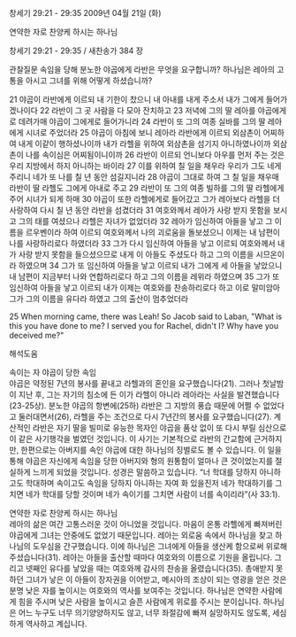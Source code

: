 창세기 29:21 - 29:35 
2009년 04월 21일 (화)

연약한 자로 찬양케 하시는 하나님



창세기 29:21 - 29:35 / 새찬송가 384 장


관찰질문
속임을 당해 분노한 야곱에게 라반은 무엇을 요구합니까?
하나님은 레아의 고통을 아시고 그녀를 위해 어떻게 하셨습니까?

21 야곱이 라반에게 이르되 내 기한이 찼으니 내 아내를 내게 주소서 내가 그에게 들어가겠나이다 22 라반이 그 곳 사람을 다 모아 잔치하고 23 저녁에 그의 딸 레아를 야곱에게로 데려가매 야곱이 그에게로 들어가니라 
24 라반이 또 그의 여종 실바를 그의 딸 레아에게 시녀로 주었더라 25 야곱이 아침에 보니 레아라 라반에게 이르되 외삼촌이 어찌하여 내게 이같이 행하셨나이까 내가 라헬을 위하여 외삼촌을 섬기지 아니하였나이까 외삼촌이 나를 속이심은 어찌됨이니이까 26 라반이 이르되 언니보다 아우를 먼저 주는 것은 우리 지방에서 하지 아니하는 바이라 27 이를 위하여 칠 일을 채우라 우리가 그도 네게 주리니 네가 또 나를 칠 년 동안 섬길지니라 28 야곱이 그대로 하여 그 칠 일을 채우매 라반이 딸 라헬도 그에게 아내로 주고 29 라반이 또 그의 여종 빌하를 그의 딸 라헬에게 주어 시녀가 되게 하매 30 야곱이 또한 라헬에게로 들어갔고 그가 레아보다 라헬을 더 사랑하여 다시 칠 년 동안 라반을 섬겼더라 31 여호와께서 레아가 사랑 받지 못함을 보시고 그의 태를 여셨으나 라헬은 자녀가 없었더라 32 레아가 임신하여 아들을 낳고 그 이름을 르우벤이라 하여 이르되 여호와께서 나의 괴로움을 돌보셨으니 이제는 내 남편이 나를 사랑하리로다 하였더라 33 그가 다시 임신하여 아들을 낳고 이르되 여호와께서 내가 사랑 받지 못함을 들으셨으므로 내게 이 아들도 주셨도다 하고 그의 이름을 시므온이라 하였으며 34 그가 또 임신하여 아들을 낳고 이르되 내가 그에게 세 아들을 낳았으니 내 남편이 지금부터 나와 연합하리로다 하고 그의 이름을 레위라 하였으며 35 그가 또 임신하여 아들을 낳고 이르되 내가 이제는 여호와를 찬송하리로다 하고 이로 말미암아 그가 그의 이름을 유다라 하였고 그의 출산이 멈추었더라

25 When morning came, there was Leah! So Jacob said to Laban, "What is this you have done to me? I served you for Rachel, didn't I? Why have you deceived me?"

해석도움





속이는 자 야곱이 당한 속임  
야곱은 약정된 7년의 봉사를 끝내고 라헬과의 혼인을 요구했습니다(21). 그러나 첫날밤이 지난 후, 그는 자기의 침소에 든 이가 라헬이 아니라 레아라는 사실을 발견했습니다(23-25상). 분노한 야곱의 항변에(25하) 라반은 그 지방의 풍습 때문에 어쩔 수 없었다고 둘러대면서(26), 라헬을 주는 조건으로 다시 7년간의 봉사를 요구했습니다(27). 계산적인 라반은 자기 딸을 빌미로 유능한 목자인 야곱을 품삯 없이 또 다시 부릴 심산으로 이 같은 사기행각을 벌였던 것입니다. 이 사기는 기본적으로 라반의 간교함에 근거하지만, 한편으로는 아버지를 속인 야곱에 대한 하나님의 징벌로도 볼 수 있습니다. 이 일을 통해 야곱은 자신에게 속임을 당한 아버지와 형의 원통함이 얼마나 큰 것이었는지를 절실하게 느끼게 되었을 것입니다. 성경은 말씀하고 있습니다. “너 학대를 당하지 아니하고도 학대하며 속이고도 속임을 당하지 아니하는 자여 화 있을진저 네가 학대하기를 그치면 네가 학대를 당할 것이며 네가 속이기를 그치면 사람이 너를 속이리라”(사 33:1).            

연약한 자로 찬양케 하시는 하나님  
레아의 삶은 여간 고통스러운 것이 아니었을 것입니다. 마음이 온통 라헬에게 빠져버린 야곱에게 그녀는 안중에도 없었기 때문입니다. 레아는 외로움 속에서 하나님을 찾고 하나님의 도우심을 간구했습니다. 이에 하나님은 그녀에게 아들을 생산케 함으로써 위로해주셨습니다(31). 레아는 아들을 출산할 때마다 여호와의 이름으로 기원을 올립니다. 그리고 넷째인 유다를 낳았을 때는 여호와께 감사의 찬송을 올렸습니다(35). 총애받지 못하던 그녀가 낳은 이 아들이 장자권을 이어받고, 메시아의 조상이 되는 영광을 얻은 것은 분명 낮은 자를 높이시는 여호와의 역사를 보여주는 것입니다. 하나님은 연약한 사람에게 힘을 주시며 낮은 사람을 높이시고 슬픈 사람에게 위로를 주시는 분이십니다. 하나님은 어느 누구도 너무 의기양양하지도 않고, 너무 좌절감에 빠져 실망하지도 않도록, 세심하게 역사하고 계십니다.